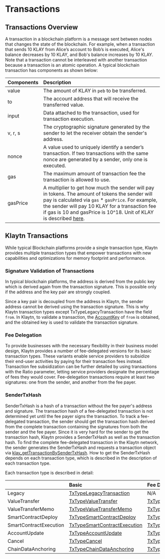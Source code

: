 # Transactions

## Transactions Overview <a id="transactions-overview"></a>

A transaction in a blockchain platform is a message sent between nodes that changes the state of the blockchain. For example, when a transaction that sends 10 KLAY from Alice’s account to Bob’s is executed, Alice's balance decreases by 10 KLAY, and Bob's balance increases by 10 KLAY. Note that a transaction cannot be interleaved with another transaction because a transaction is an atomic operation. A typical blockchain transaction has components as shown below:

| Components | Description |
| :--- | :--- |
| value | The amount of KLAY in `peb` to be transferred. |
| to | The account address that will receive the transferred value. |
| input | Data attached to the transaction, used for transaction execution. |
| v, r, s | The cryptographic signature generated by the sender to let the receiver obtain the sender's address. |
| nonce | A value used to uniquely identify a sender’s transaction. If two transactions with the same nonce are generated by a sender, only one is executed. |
| gas | The maximum amount of transaction fee the transaction is allowed to use. |
| gasPrice | A multiplier to get how much the sender will pay in tokens. The amount of tokens the sender will pay is calculated via `gas` \* `gasPrice`. For example, the sender will pay 10 KLAY for a transaction fee if gas is 10 and gasPrice is 10^18. Unit of KLAY is described [here](../klaytn-native-coin-klay.md#units-of-klay). |

## Klaytn Transactions <a id="klaytn-transactions"></a>

While typical Blockchain platforms provide a single transaction type, Klaytn provides multiple transaction types that empower transactions with new capabilities and optimizations for memory footprint and performance.

### Signature Validation of Transactions <a id="signature-validation-of-transactions"></a>

In typical blockchain platforms, the address is derived from the public key which is derived again from the transaction signature. This is possible only if the address and the key pair are strongly coupled.

Since a key pair is decoupled from the address in Klaytn, the sender address cannot be derived using the transaction signature. This is why Klaytn transaction types except TxTypeLegacyTransaction have the field `from`. In Klaytn, to validate a transaction, the [AccountKey](../accounts.md#account-key) of `from` is obtained, and the obtained key is used to validate the transaction signature.

### Fee Delegation <a id="fee-delegation"></a>

To provide businesses with the necessary flexibility in their business model design, Klaytn provides a number of fee-delegated versions for its basic transaction types. These variants enable service providers to subsidize their end-user activities by paying for their transaction fees instead. Transaction fee subsidization can be further detailed by using transactions with the Ratio parameter, letting service providers designate the percentage of fees they would cover. Fee-delegation transactions require at least two signatures: one from the sender, and another from the fee payer.

### SenderTxHash <a id="sendertxhash"></a>

SenderTxHash is a hash of a transaction without the fee payer's address and signature. The transaction hash of a fee-delegated transaction is not determined yet until the fee payer signs the transaction. To track a fee-delegated transaction, the sender should get the transaction hash derived from the complete transaction containing the signatures from both the sender and the fee payer. Since it is very hard for the sender to get the transaction hash, Klaytn provides a SenderTxHash as well as the transaction hash. To find the complete fee-delegated transaction in the Klaytn network, the sender generates the SenderTxHash and requests a transaction object via [klay_getTransactionBySenderTxHash](../../references/json-rpc/klay/get-transaction-by-sender-tx-hash/). How to get the SenderTxHash depends on each transaction type, which is described in the description of each transaction type.

Each transaction type is described in detail:

|  | Basic | Fee Delegation | Partial Fee Delegation |
| :--- | :--- | :--- | :--- |
| Legacy | [TxTypeLegacyTransaction](./basic.md#txtypelegacytransaction) | N/A | N/A |
| ValueTransfer | [TxTypeValueTransfer](./basic.md#txtypevaluetransfer) | [TxTypeFeeDelegatedValueTransfer](./fee-delegation.md#txtypefeedelegatedvaluetransfer) | [TxTypeFeeDelegatedValueTransferWithRatio](./partial-fee-delegation.md#txtypefeedelegatedvaluetransferwithratio) |
| ValueTransferMemo | [TxTypeValueTransferMemo](./basic.md#txtypevaluetransfermemo) | [TxTypeFeeDelegatedValueTransferMemo](./fee-delegation.md#txtypefeedelegatedvaluetransfermemo) | [TxTypeFeeDelegatedValueTransferMemoWithRatio](./partial-fee-delegation.md#txtypefeedelegatedvaluetransfermemowithratio) |
| SmartContractDeploy | [TxTypeSmartContractDeploy](./basic.md#txtypesmartcontractdeploy) | [TxTypeFeeDelegatedSmartContractDeploy](./fee-delegation.md#txtypefeedelegatedsmartcontractdeploy) | [TxTypeFeeDelegatedSmartContractDeployWithRatio](./partial-fee-delegation.md#txtypefeedelegatedsmartcontractdeploywithratio) |
| SmartContractExecution | [TxTypeSmartContractExecution](./basic.md#txtypesmartcontractexecution) | [TxTypeFeeDelegatedSmartContractExecution](./fee-delegation.md#txtypefeedelegatedsmartcontractexecution) | [TxTypeFeeDelegatedSmartContractExecutionWithRatio](./partial-fee-delegation.md#txtypefeedelegatedsmartcontractexecutionwithratio) |
| AccountUpdate | [TxTypeAccountUpdate](./basic.md#txtypeaccountupdate) | [TxTypeFeeDelegatedAccountUpdate](./fee-delegation.md#txtypefeedelegatedaccountupdate) | [TxTypeFeeDelegatedAccountUpdateWithRatio](./partial-fee-delegation.md#txtypefeedelegatedaccountupdatewithratio) |
| Cancel | [TxTypeCancel](./basic.md#txtypecancel) | [TxTypeFeeDelegatedCancel](./fee-delegation.md#txtypefeedelegatedcancel) | [TxTypeFeeDelegatedCancelWithRatio](./partial-fee-delegation.md#txtypefeedelegatedcancelwithratio) |
| ChainDataAnchoring | [TxTypeChainDataAnchoring](./basic.md#txtypechaindataanchoring) | [TxTypeFeeDelegatedChainDataAnchoring](./fee-delegation.md#txtypefeedelegatedchaindataanchoring) | [TxTypeFeeDelegatedChainDataAnchoringWithRatio](./partial-fee-delegation.md#txtypefeedelegatedchaindataanchoringwithratio)|


